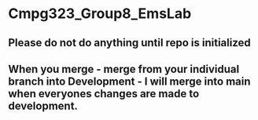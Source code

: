 # Cmpg323_Group8_EmsLab

## **Please do not do anything until repo is initialized** 

## When you merge - merge from your individual branch into Development - I will merge into main when everyones changes are made to development.
